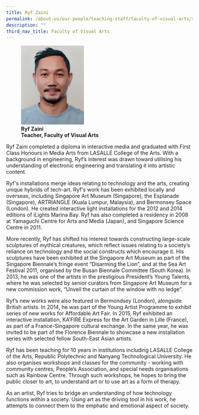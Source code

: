 ```yaml
---
title: Ryf Zaini
permalink: /about-us/our-people/teaching-staff/faculty-of-visual-arts/ryf-zaini/
description: ""
third_nav_title: Faculty of Visual Arts
---
```

<figure>
<img style="width:40%" src="/images/va_full_ryf-zaini_photo-03.jpg">
<figcaption> <strong>Ryf Zaini<br>
Teacher, Faculty of Visual Arts</strong>
</figcaption>
</figure>

Ryf Zaini completed a diploma in interactive media and graduated with First Class Honours in Media Arts from LASALLE College of the Arts. With a background in engineering, Ryf’s interest was drawn toward utilising his understanding of electronic engineering and translating it into artistic content.  
  
Ryf's installations merge ideas relating to technology and the arts, creating unique hybrids of tech-art. Ryf's work has been exhibited locally and overseas, including Singapore Art Museum (Singapore), the Esplanade (Singapore), ARTRIANGLE (Kuala Lumpur, Malaysia), and Bermonsey Space (London). He created interactive light installations for the 2012 and 2014 editions of iLights Marina Bay. Ryf has also completed a residency in 2008 at Yamaguchi Centre for Arts and Media (Japan), and Singapore Science Centre in 2011.  
  
More recently, Ryf has shifted his interest towards constructing large-scale sculptures of mythical creatures, which reflect issues relating to a society’s reliance on technology and the social constructs which encourage it. His sculptures have been exhibited at the Singapore Art Museum as part of the Singapore Biennale’s fringe event “Disarming the Lion”, and at the Sea Art Festival 2011, organised by the Busan Biennale Committee (South Korea). In 2013, he was one of the artists in the prestigious President’s Young Talents, where he was selected by senior curators from Singapore Art Museum for a new commission work, “Unveil the curtain of the window with no ledge”.  
  
Ryf’s new works were also featured in Bermondsey (London), alongside British artists. In 2014, he was part of the Young Artist Programme to exhibit series of new works for Affordable Art Fair. In 2015, Ryf exhibited an interactive installation, KA’FIRE Express for the Art Garden in Lille (France), as part of a France-Singapore cultural exchange. In the same year, he was invited to be part of the Florence Biennale to showcase a new installation series with selected fellow South-East Asian artists.  
  
Ryf has been teaching for 10 years in institutions including LASALLE College of the Arts, Republic Polytechnic and Nanyang Technological University. He also organises workshops and classes for the community - working with community centres, People’s Association, and special needs organisations such as Rainbow Centre. Through such workshops, he hopes to bring the public closer to art, to understand art or to use art as a form of therapy.  
  
As an artist, Ryf tries to bridge an understanding of how technology functions within a society. Using art as the driving tool in his work, he attempts to connect them to the emphatic and emotional aspect of society.